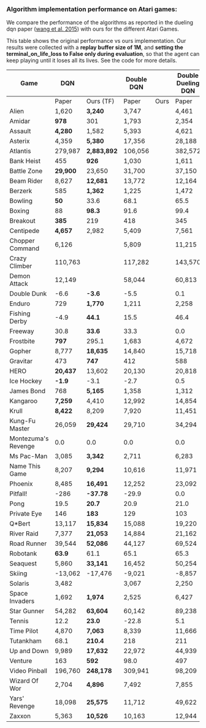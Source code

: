 ### Algorithm implementation performance on Atari games:
We compare the performance of the algorithms as reported in the dueling dqn paper ([wang et al. 2015](https://arxiv.org/pdf/1511.06581.pdf)) with ours for the different Atari Games.

This table shows the original performance vs ours implementation. Our results were collected with a **replay 
buffer size of 1M**, and **setting the terminal_on_life_loss to False only during evaluation**, so that the agent 
can keep playing until it loses all its lives. See the code for more details.

| Game                | DQN         |               | Double DQN |     | Double Dueling DQN |              |
|---------------------|-------------|---------------|------------|-----|--------------|--------------------|
|                     | Paper       | Ours (TF)     | Paper     | Ours | Paper        | Paper              |
| Alien               | 1,620       | **3,240**     | 3,747     |      | 4,461              | |
| Amidar              | **978**     | 301           | 1,793     |      | 2,354              | |
| Assault             | **4,280**   | 1,582         | 5,393     |      | 4,621              | |
| Asterix             | 4,359       | **5,380**     | 17,356    |      | 28,188             | |
| Atlantis            | 279,987     | **2,883,892** | 106,056   |      | 382,572            | |
| Bank Heist          | 455         | **926**       | 1,030     |      | 1,611              | |
| Battle Zone         | **29,900**  | 23,650        | 31,700    |      | 37,150             | |
| Beam Rider          | 8,627       | **12,681**    | 13,772    |      | 12,164             | |
| Berzerk             | 585         | **1,362**     | 1,225     |      | 1,472              | |
| Bowling             | **50**      | 33.6          | 68.1      |      | 65.5               | |
| Boxing              | 88          | **98.3**      | 91.6      |      | 99.4               | |
| Breakout            | **385**     | 219           | 418       |      | 345                | |
| Centipede           | **4,657**   | 2,982         | 5,409     |      | 7,561              | |
| Chopper Command     | 6,126       |            | 5,809     |      | 11,215             | |
| Crazy Climber       | 110,763     |            | 117,282   |      | 143,570            | |
| Demon Attack        | 12,149      |            | 58,044    |      | 60,813             | |
| Double Dunk         | -6.6        | **-3.6**      | -5.5      |      | 0.1                | |
| Enduro              | 729         | **1,770**     | 1,211     |      | 2,258              | |
| Fishing Derby       | -4.9        | **44.1**      | 15.5      |      | 46.4               | |
| Freeway             | 30.8        | **33.6**      | 33.3      |      | 0.0                | |
| Frostbite           | **797**     | 295.1         | 1,683     |      | 4,672              | |
| Gopher              | 8,777       | **18,635**    | 14,840    |      | 15,718             | |
| Gravitar            | 473         | **747**       | 412       |      | 588                | |
| HERO                | **20,437**  | 13,602        | 20,130    |      | 20,818             | |
| Ice Hockey          | **-1.9**    | -3.1          | -2.7      |      | 0.5                | |
| James Bond          | 768         | **5,165**     | 1,358     |      | 1,312              | |
| Kangaroo            | **7,259**   | 4,410         | 12,992    |      | 14,854             | |
| Krull               | **8,422**   | 8,209         | 7,920     |      | 11,451             | |
| Kung-Fu Master      | 26,059      | **29,424**    | 29,710    |      | 34,294             | |
| Montezuma's Revenge | 0.0         | 0.0           | 0.0       |      | 0.0                | |
| Ms Pac-Man          | 3,085       | **3,342**     | 2,711     |      | 6,283              | |
| Name This Game      | 8,207       | **9,294**     | 10,616    |      | 11,971             | |
| Phoenix             | 8,485       | **16,491**    | 12,252    |      | 23,092             | |
| Pitfall!            | -286        | **-37.78**    | -29.9     |      | 0.0                | |
| Pong                | 19.5        | **20.7**      | 20.9      |      | 21.0               | |
| Private Eye         | 146         | **183**       | 129       |      | 103                | |
| Q*Bert              | 13,117      | **15,834**    | 15,088    |      | 19,220             | |
| River Raid          | 7,377       | **21,053**    | 14,884    |      | 21,162             | |
| Road Runner         | 39,544      | **52,086**    | 44,127    |      | 69,524             | |
| Robotank            | **63.9**    | 61.1          | 65.1      |      | 65.3               | |
| Seaquest            | 5,860       | **33,141**    | 16,452    |      | 50,254             | |
| Skiing              | -13,062     | -17,476       | -9,021    |      | -8,857             | |
| Solaris             | 3,482       |            | 3,067     |      | 2,250              | |
| Space Invaders      | 1,692       | **1,974**     | 2,525     |      | 6,427              | |
| Star Gunner         | 54,282      | **63,604**    | 60,142    |      | 89,238             | |
| Tennis              | 12.2        | **23.0**      | -22.8     |      | 5.1                | |
| Time Pilot          | 4,870       | **7,063**     | 8,339     |      | 11,666             | |
| Tutankham           | 68.1        | **210.4**     | 218       |      | 211                | |
| Up and Down         | 9,989       | **17,632**    | 22,972    |      | 44,939             | |
| Venture             | 163         | **592**       | 98.0      |      | 497                | |
| Video Pinball       | 196,760     | **248,178**   | 309,941   |      | 98,209             | |
| Wizard Of Wor       | 2,704       | **4,896**     | 7,492     |      | 7,855              | |
| Yars' Revenge       | 18,098      | **25,575**    | 11,712    |      | 49,622             | |
| Zaxxon              | 5,363       | **10,526**    | 10,163    |      | 12,944             | |
